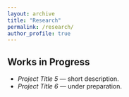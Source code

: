 ```yaml
---
layout: archive
title: "Research"
permalink: /research/
author_profile: true
---
```


## Works in Progress
- *Project Title 5* — short description.  
- *Project Title 6* — under preparation. 




